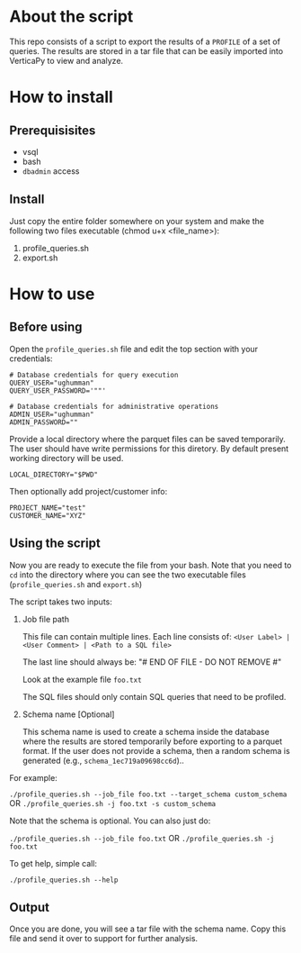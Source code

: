 # About the script
This repo consists of a script to export the results of a ``PROFILE`` of a set of queries. The results are stored in a tar file that can be easily imported into VerticaPy to view and analyze.

# How to install 
## Prerequisisites

- vsql
- bash
- `dbadmin` access

## Install 
Just copy the entire folder somewhere on your system and make the following two files executable (chmod u+x <file_name>):

1. profile_queries.sh
2. export.sh

# How to use 

## Before using 

Open the ``profile_queries.sh`` file and edit the top section with your credentials:

```
# Database credentials for query execution
QUERY_USER="ughumman"
QUERY_USER_PASSWORD='""'

# Database credentials for administrative operations
ADMIN_USER="ughumman"
ADMIN_PASSWORD=""
```

Provide a local directory where the parquet files can be saved temporarily. The user should have write permissions for this diretory. By default present working directory will be used.

```
LOCAL_DIRECTORY="$PWD"
```

Then optionally add project/customer info:

```
PROJECT_NAME="test"
CUSTOMER_NAME="XYZ"
```

## Using the script

Now you are ready to execute the file from your bash. Note that you need to ``cd`` into the directory where you can see the two executable files (`profile_queries.sh` and `export.sh`)

The script takes two inputs:

1. Job file path

    This file can contain multiple lines. Each line consists of:
    `<User Label> | <User Comment> | <Path to a SQL file>`

    The last line should always be:
    "# END OF FILE - DO NOT REMOVE #"

    Look at the example file `foo.txt`

    The SQL files should only contain SQL queries that need to be profiled.


2. Schema name [Optional]

    This schema name is used to create a schema inside the database where the results are stored temporarily before exporting to a parquet format. If the user does not provide a schema, then a random schema is generated (e.g., `schema_1ec719a09698cc6d`)..

For example:

``./profile_queries.sh --job_file foo.txt --target_schema custom_schema``
OR
``./profile_queries.sh -j foo.txt -s custom_schema``

Note that the schema is optional. You can also just do:

``./profile_queries.sh --job_file foo.txt``
OR
``./profile_queries.sh -j foo.txt``

To get help, simple call:

``./profile_queries.sh --help``

## Output

Once you are done, you will see a tar file with the schema name. Copy this file and send it over to support for further analysis.
